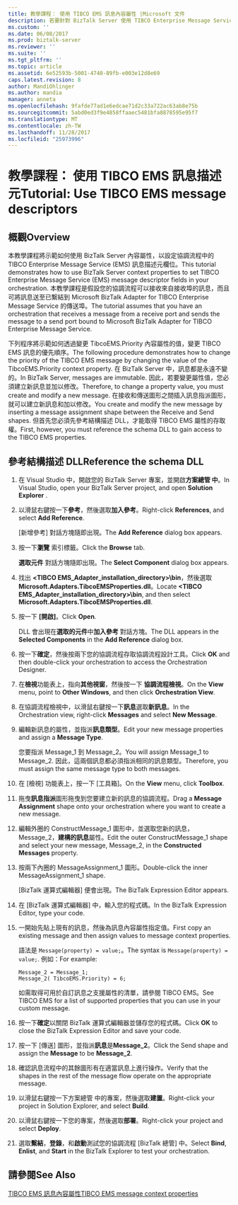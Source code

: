 ```yaml
---
title: 教學課程： 使用 TIBCO EMS 訊息內容屬性 |Microsoft 文件
description: 若要針對 BizTalk Server 使用 TIBCO Enterprise Message Service 訊息描述元欄位，在協調流程中的逐步指南
ms.custom: ''
ms.date: 06/08/2017
ms.prod: biztalk-server
ms.reviewer: ''
ms.suite: ''
ms.tgt_pltfrm: ''
ms.topic: article
ms.assetid: 6e52593b-5001-4740-89fb-e003e12d8e69
caps.latest.revision: 8
author: MandiOhlinger
ms.author: mandia
manager: anneta
ms.openlocfilehash: 9fafde77ad1e6edcae71d2c33a722ac63ab8e75b
ms.sourcegitcommit: 5abd0ed3f9e4858ffaaec5481bfa8878595e95f7
ms.translationtype: MT
ms.contentlocale: zh-TW
ms.lasthandoff: 11/28/2017
ms.locfileid: "25973996"
---
```

# <a name="tutorial-use-tibco-ems-message-descriptors"></a><span data-ttu-id="a0c54-103">教學課程： 使用 TIBCO EMS 訊息描述元</span><span class="sxs-lookup"><span data-stu-id="a0c54-103">Tutorial: Use TIBCO EMS message descriptors</span></span>

## <a name="overview"></a><span data-ttu-id="a0c54-104">概觀</span><span class="sxs-lookup"><span data-stu-id="a0c54-104">Overview</span></span>
<span data-ttu-id="a0c54-105">本教學課程將示範如何使用 BizTalk Server 內容屬性，以設定協調流程中的 TIBCO Enterprise Message Service (EMS) 訊息描述元欄位。</span><span class="sxs-lookup"><span data-stu-id="a0c54-105">This tutorial demonstrates how to use BizTalk Server context properties to set TIBCO Enterprise Message Service (EMS) message descriptor fields in your orchestration.</span></span> <span data-ttu-id="a0c54-106">本教學課程是假設您的協調流程可以接收來自接收埠的訊息，而且可將訊息送至已繫結到 Microsoft BizTalk Adapter for TIBCO Enterprise Message Service 的傳送埠。</span><span class="sxs-lookup"><span data-stu-id="a0c54-106">The tutorial assumes that you have an orchestration that receives a message from a receive port and sends the message to a send port bound to Microsoft BizTalk Adapter for TIBCO Enterprise Message Service.</span></span>  
  
 <span data-ttu-id="a0c54-107">下列程序將示範如何透過變更 TibcoEMS.Priority 內容屬性的值，變更 TIBCO EMS 訊息的優先順序。</span><span class="sxs-lookup"><span data-stu-id="a0c54-107">The following procedure demonstrates how to change the priority of the TIBCO EMS message by changing the value of the TibcoEMS.Priority context property.</span></span> <span data-ttu-id="a0c54-108">在 BizTalk Server 中，訊息都是永遠不變的。</span><span class="sxs-lookup"><span data-stu-id="a0c54-108">In BizTalk Server, messages are immutable.</span></span> <span data-ttu-id="a0c54-109">因此，若要變更屬性值，您必須建立新訊息並加以修改。</span><span class="sxs-lookup"><span data-stu-id="a0c54-109">Therefore, to change a property value, you must create and modify a new message.</span></span> <span data-ttu-id="a0c54-110">在接收和傳送圖形之間插入訊息指派圖形，就可以建立新訊息和加以修改。</span><span class="sxs-lookup"><span data-stu-id="a0c54-110">You create and modify the new message by inserting a message assignment shape between the Receive and Send shapes.</span></span> <span data-ttu-id="a0c54-111">但首先您必須先參考結構描述 DLL，才能取得 TIBCO EMS 屬性的存取權。</span><span class="sxs-lookup"><span data-stu-id="a0c54-111">First, however, you must reference the schema DLL to gain access to the TIBCO EMS properties.</span></span>  
  
## <a name="reference-the-schema-dll"></a><span data-ttu-id="a0c54-112">參考結構描述 DLL</span><span class="sxs-lookup"><span data-stu-id="a0c54-112">Reference the schema DLL</span></span>  
  
1.  <span data-ttu-id="a0c54-113">在 Visual Studio 中，開啟您的 BizTalk Server 專案，並開啟**方案總管 中**。</span><span class="sxs-lookup"><span data-stu-id="a0c54-113">In Visual Studio, open your BizTalk Server project, and open **Solution Explorer** .</span></span>  
  
2.  <span data-ttu-id="a0c54-114">以滑鼠右鍵按一下**參考**，然後選取**加入參考**。</span><span class="sxs-lookup"><span data-stu-id="a0c54-114">Right-click **References**, and select **Add Reference**.</span></span>  
  
     <span data-ttu-id="a0c54-115">[新增參考] 對話方塊隨即出現。</span><span class="sxs-lookup"><span data-stu-id="a0c54-115">The **Add Reference** dialog box appears.</span></span>  
  
3.  <span data-ttu-id="a0c54-116">按一下**瀏覽** 索引標籤。</span><span class="sxs-lookup"><span data-stu-id="a0c54-116">Click the **Browse** tab.</span></span>  
  
     <span data-ttu-id="a0c54-117">**選取元件** 對話方塊隨即出現。</span><span class="sxs-lookup"><span data-stu-id="a0c54-117">The **Select Component** dialog box appears.</span></span>  
  
4.  <span data-ttu-id="a0c54-118">找出 **\<TIBCO EMS_Adapter_installation_directory\>\bin**，然後選取**Microsoft.Adapters.TibcoEMSProperties.dll**。</span><span class="sxs-lookup"><span data-stu-id="a0c54-118">Locate **\<TIBCO EMS_Adapter_installation_directory\>\bin**, and then select **Microsoft.Adapters.TibcoEMSProperties.dll**.</span></span>  
  
5.  <span data-ttu-id="a0c54-119">按一下 **[開啟]**。</span><span class="sxs-lookup"><span data-stu-id="a0c54-119">Click **Open**.</span></span>  
  
     <span data-ttu-id="a0c54-120">DLL 會出現在**選取的元件**中**加入參考** 對話方塊。</span><span class="sxs-lookup"><span data-stu-id="a0c54-120">The DLL appears in the **Selected Components** in the **Add Reference** dialog box.</span></span>  
  
6.  <span data-ttu-id="a0c54-121">按一下**確定**，然後按兩下您的協調流程存取協調流程設計工具。</span><span class="sxs-lookup"><span data-stu-id="a0c54-121">Click **OK** and then double-click your orchestration to access the Orchestration Designer.</span></span>  
  
7.  <span data-ttu-id="a0c54-122">在**檢視**功能表上，指向**其他視窗**，然後按一下 **協調流程檢視**。</span><span class="sxs-lookup"><span data-stu-id="a0c54-122">On the **View** menu, point to **Other Windows**, and then click **Orchestration View**.</span></span>  
  
8.  <span data-ttu-id="a0c54-123">在協調流程檢視中，以滑鼠右鍵按一下**訊息**選取**新訊息**。</span><span class="sxs-lookup"><span data-stu-id="a0c54-123">In the Orchestration view, right-click **Messages** and select **New Message**.</span></span>  
  
9. <span data-ttu-id="a0c54-124">編輯新訊息的屬性，並指派**訊息類型**。</span><span class="sxs-lookup"><span data-stu-id="a0c54-124">Edit your new message properties and assign a **Message Type**.</span></span>  
  
     <span data-ttu-id="a0c54-125">您要指派 Message_1 到 Message_2。</span><span class="sxs-lookup"><span data-stu-id="a0c54-125">You will assign Message_1 to Message_2.</span></span> <span data-ttu-id="a0c54-126">因此，這兩個訊息都必須指派相同的訊息類型。</span><span class="sxs-lookup"><span data-stu-id="a0c54-126">Therefore, you must assign the same message type to both messages.</span></span>  
  
10. <span data-ttu-id="a0c54-127">在 [檢視] 功能表上，按一下 [工具箱]。</span><span class="sxs-lookup"><span data-stu-id="a0c54-127">On the **View** menu, click **Toolbox**.</span></span>  
  
11. <span data-ttu-id="a0c54-128">拖曳**訊息指派**圖形拖曳到您要建立新的訊息的協調流程。</span><span class="sxs-lookup"><span data-stu-id="a0c54-128">Drag a **Message Assignment** shape onto your orchestration where you want to create a new message.</span></span>  
  
12. <span data-ttu-id="a0c54-129">編輯外圈的 ConstructMessage_1 圖形中，並選取您新的訊息，Message_2，**建構的訊息**屬性。</span><span class="sxs-lookup"><span data-stu-id="a0c54-129">Edit the outer ConstructMessage_1 shape and select your new message, Message_2, in the **Constructed Messages** property.</span></span>  
  
13. <span data-ttu-id="a0c54-130">按兩下內圈的 MessageAssignment_1 圖形。</span><span class="sxs-lookup"><span data-stu-id="a0c54-130">Double-click the inner MessageAssignment_1 shape.</span></span>  
  
     <span data-ttu-id="a0c54-131">[BizTalk 運算式編輯器] 便會出現。</span><span class="sxs-lookup"><span data-stu-id="a0c54-131">The BizTalk Expression Editor appears.</span></span>  
  
14. <span data-ttu-id="a0c54-132">在 [BizTalk 運算式編輯器] 中，輸入您的程式碼。</span><span class="sxs-lookup"><span data-stu-id="a0c54-132">In the BizTalk Expression Editor, type your code.</span></span>  
  
15. <span data-ttu-id="a0c54-133">一開始先貼上現有的訊息，然後為訊息內容屬性指定值。</span><span class="sxs-lookup"><span data-stu-id="a0c54-133">First copy an existing message and then assign values to message context properties.</span></span>  
  
     <span data-ttu-id="a0c54-134">語法是 `Message(property) = value;`。</span><span class="sxs-lookup"><span data-stu-id="a0c54-134">The syntax is `Message(property) = value;`.</span></span> <span data-ttu-id="a0c54-135">例如：</span><span class="sxs-lookup"><span data-stu-id="a0c54-135">For example:</span></span>  
  
    ```  
    Message_2 = Message_1;  
    Message_2( TibcoEMS.Priority) = 6;  
    ```  
  
     <span data-ttu-id="a0c54-136">如需取得可用於自訂訊息之支援屬性的清單，請參閱 TIBCO EMS。</span><span class="sxs-lookup"><span data-stu-id="a0c54-136">See TIBCO EMS for a list of supported properties that you can use in your custom message.</span></span>  
  
16. <span data-ttu-id="a0c54-137">按一下**確定**以關閉 BizTalk 運算式編輯器並儲存您的程式碼。</span><span class="sxs-lookup"><span data-stu-id="a0c54-137">Click **OK** to close the BizTalk Expression Editor and save your code.</span></span>  
  
17. <span data-ttu-id="a0c54-138">按一下 [傳送] 圖形，並指派**訊息**是**Message_2**。</span><span class="sxs-lookup"><span data-stu-id="a0c54-138">Click the Send shape and assign the **Message** to be **Message_2**.</span></span>  
  
18. <span data-ttu-id="a0c54-139">確認訊息流程中的其餘圖形有在適當訊息上進行操作。</span><span class="sxs-lookup"><span data-stu-id="a0c54-139">Verify that the shapes in the rest of the message flow operate on the appropriate message.</span></span>  
  
19. <span data-ttu-id="a0c54-140">以滑鼠右鍵按一下方案總管 中的專案，然後選取**建置**。</span><span class="sxs-lookup"><span data-stu-id="a0c54-140">Right-click your project in Solution Explorer, and select **Build**.</span></span>  
  
20. <span data-ttu-id="a0c54-141">以滑鼠右鍵按一下您的專案，然後選取**部署**。</span><span class="sxs-lookup"><span data-stu-id="a0c54-141">Right-click your project and select **Deploy**.</span></span>  
  
21. <span data-ttu-id="a0c54-142">選取**繫結**，**登錄**，和**啟動**測試您的協調流程 [BizTalk 總管] 中。</span><span class="sxs-lookup"><span data-stu-id="a0c54-142">Select **Bind**, **Enlist**, and **Start** in the BizTalk Explorer to test your orchestration.</span></span>  
  
## <a name="see-also"></a><span data-ttu-id="a0c54-143">請參閱</span><span class="sxs-lookup"><span data-stu-id="a0c54-143">See Also</span></span>  
[<span data-ttu-id="a0c54-144">TIBCO EMS 訊息內容屬性</span><span class="sxs-lookup"><span data-stu-id="a0c54-144">TIBCO EMS message context properties</span></span>](../core/message-context-properties-in-biztalk-server.md)